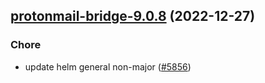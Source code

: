 

## [protonmail-bridge-9.0.8](https://github.com/truecharts/charts/compare/protonmail-bridge-9.0.7...protonmail-bridge-9.0.8) (2022-12-27)

### Chore

- update helm general non-major ([#5856](https://github.com/truecharts/charts/issues/5856))
  
  